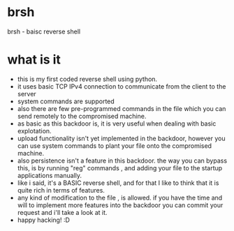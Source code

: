 # brsh
brsh - baisc reverse shell

# what is it

 - this is my first coded reverse shell using python.
 - it uses basic TCP IPv4 connection to communicate from the client to the server
 - system commands are supported
 - also there are few pre-programmed commands in the file which you can send remotely to the compromised machine.
 - as basic as this backdoor is, it is very useful when dealing with basic explotation.
 - upload functionality isn't yet implemented in the backdoor, however you can use system commands to plant your file onto the compromised machine.
 - also persistence isn't a feature in this backdoor. the way you can bypass this, is by running "reg" commands , and adding your file to the startup applications manually.
 - like i said, it's a BASIC reverse shell, and for that I like to think that it is quite rich in terms of features.
 - any kind of modification to the file , is allowed. if you have the time and will to implement more features into the backdoor you can commit your request and i'll take a look at it.
 - happy hacking! :D
